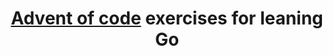 <div align="center">

  <h1>
    <a href="http://adventofcode.com">Advent of code</a> exercises for leaning Go
  </h1>
 
</div>
